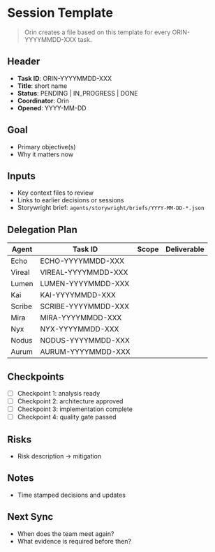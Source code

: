 # Session Template

> Orin creates a file based on this template for every ORIN-YYYYMMDD-XXX task.

## Header
- **Task ID**: ORIN-YYYYMMDD-XXX
- **Title**: short name
- **Status**: PENDING | IN_PROGRESS | DONE
- **Coordinator**: Orin
- **Opened**: YYYY-MM-DD

## Goal
- Primary objective(s)
- Why it matters now

## Inputs
- Key context files to review
- Links to earlier decisions or sessions
- Storywright brief: `agents/storywright/briefs/YYYY-MM-DD-*.json`

## Delegation Plan
| Agent | Task ID | Scope | Deliverable |
|-------|---------|-------|-------------|
| Echo | ECHO-YYYYMMDD-XXX | | |
| Vireal | VIREAL-YYYYMMDD-XXX | | |
| Lumen | LUMEN-YYYYMMDD-XXX | | |
| Kai | KAI-YYYYMMDD-XXX | | |
| Scribe | SCRIBE-YYYYMMDD-XXX | | |
| Mira | MIRA-YYYYMMDD-XXX | | |
| Nyx | NYX-YYYYMMDD-XXX | | |
| Nodus | NODUS-YYYYMMDD-XXX | | |
| Aurum | AURUM-YYYYMMDD-XXX | | |

## Checkpoints
- [ ] Checkpoint 1: analysis ready
- [ ] Checkpoint 2: architecture approved
- [ ] Checkpoint 3: implementation complete
- [ ] Checkpoint 4: quality gate passed

## Risks
- Risk description -> mitigation

## Notes
- Time stamped decisions and updates

## Next Sync
- When does the team meet again?
- What evidence is required before then?
